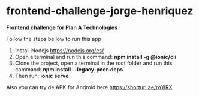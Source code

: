 # frontend-challenge-jorge-henriquez
<b>Frontend challenge for Plan A Technologies</b>

Follow the steps bellow to run this app

1) Install Nodejs https://nodejs.org/es/
2) Open a terminal and run this command: <b>npm install -g @ionic/cli</b>
3) Clone the project, open a terminal in the root folder and run this command: <b> npm install --legacy-peer-deps</b>
4) Then run: <b>ionic serve</b>

Also you can try de APK for Android here https://shorturl.ae/nY8RX
